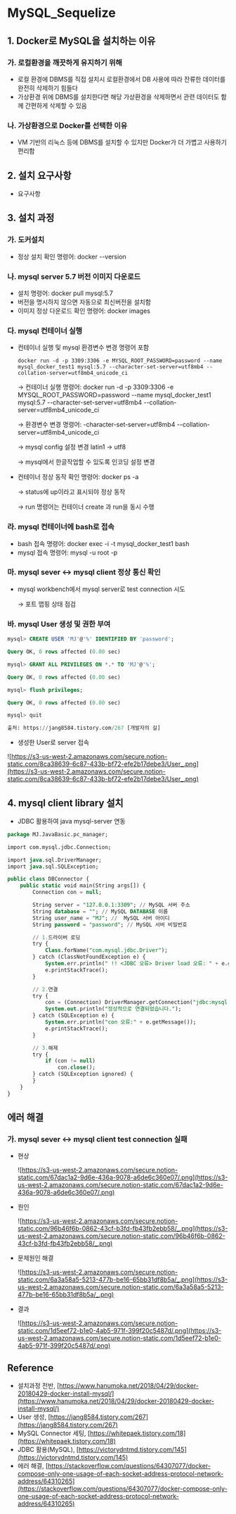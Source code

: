 # MySQL_Sequelize
## 1. Docker로 MySQL을 설치하는 이유

### 가. 로컬환경을 깨끗하게 유지하기 위해

- 로컬 환경에 DBMS를 직접 설치시 로컬환경에서 DB 사용에 따라 잔류한 데이터를 완전히 삭제하기 힘들다
- 가상환경 위에 DBMS를 설치한다면 해당 가상환경을 삭제하면서 관련 데이터도 함께 간편하게 삭제할 수 있음

### 나. 가상환경으로 Docker를 선택한 이유

- VM 기반의 리눅스 등에 DBMS를 설치할 수 있지만 Docker가 더 가볍고 사용하기 편리함

## 2. 설치 요구사항

- 요구사항

## 3. 설치 과정

### 가. 도커설치

- 정상 설치 확인 명령어: docker --version

### 나. mysql server 5.7 버전 이미지 다운로드

- 설치 명령어: docker pull mysql:5.7
- 버전을 명시하지 않으면 자동으로 최신버전을 설치함
- 이미지 정상 다운로드 확인 명령어: docker images

### 다. mysql 컨테이너 실행

- 컨테이너 실행 및 mysql 환경변수 변경 명령어 포함

    ```docker
    docker run -d -p 3309:3306 -e MYSQL_ROOT_PASSWORD=password --name mysql_docker_test1 mysql:5.7 --character-set-server=utf8mb4 --collation-server=utf8mb4_unicode_ci
    ```

    → 컨테이너 실행 명령어: docker run -d -p 3309:3306 -e MYSQL_ROOT_PASSWORD=password --name mysql_docker_test1 mysql:5.7 --character-set-server=utf8mb4 --collation-server=utf8mb4_unicode_ci

    → 환경변수 변경 명령어: -character-set-server=utf8mb4 --collation-server=utf8mb4_unicode_ci

    → mysql config 설정 변경 latin1 → utf8

    → mysql에서 한글작업할 수 있도록 인코딩 설정 변경

- 컨테이너 정상 동작 확인 명령어: docker ps -a

    → status에 up이라고 표시되야 정상 동작

    → run 명령어는 컨테이너 create 과 run을 동시 수행

### 라. mysql 컨테이너에 bash로 접속

- bash 접속 명령어: docker exec -i -t mysql_docker_test1 bash
- mysql 접속 명령어: mysql -u root -p

### 마. mysql sever ↔ mysql client 정상 통신 확인

- mysql workbench에서 mysql server로 test connection 시도

    → 포트 맵핑 상태 점검

### 바. mysql User 생성 및 권한 부여

```sql
mysql> CREATE USER 'MJ'@'%' IDENTIFIED BY 'password';

Query OK, 0 rows affected (0.00 sec)

mysql> GRANT ALL PRIVILEGES ON *.* TO 'MJ'@'%';

Query OK, 0 rows affected (0.00 sec)

mysql> flush privileges;

Query OK, 0 rows affected (0.00 sec)

mysql> quit

출처: https://jang8584.tistory.com/267 [개발자의 길]
```

- 생성한 User로 server 접속

![https://s3-us-west-2.amazonaws.com/secure.notion-static.com/8ca38639-6c87-433b-bf72-efe2b17debe3/User_.png](https://s3-us-west-2.amazonaws.com/secure.notion-static.com/8ca38639-6c87-433b-bf72-efe2b17debe3/User_.png)

## 4. mysql client library 설치

- JDBC 활용하여 java mysql-server 연동

```sql
package MJ.JavaBasic.pc_manager;

import com.mysql.jdbc.Connection;

import java.sql.DriverManager;
import java.sql.SQLException;

public class DBConnector {
    public static void main(String args[]) {
        Connection con = null;

        String server = "127.0.0.1:3309"; // MySQL 서버 주소
        String database = ""; // MySQL DATABASE 이름
        String user_name = "MJ"; //  MySQL 서버 아이디
        String password = "password"; // MySQL 서버 비밀번호

        // 1.드라이버 로딩
        try {
            Class.forName("com.mysql.jdbc.Driver");
        } catch (ClassNotFoundException e) {
            System.err.println(" !! <JDBC 오류> Driver load 오류: " + e.getMessage());
            e.printStackTrace();
        }

        // 2.연결
        try {
            con = (Connection) DriverManager.getConnection("jdbc:mysql://" + server + "/" + database + "?useSSL=false", user_name, password);
            System.out.println("정상적으로 연결되었습니다.");
        } catch (SQLException e) {
            System.err.println("con 오류:" + e.getMessage());
            e.printStackTrace();
        }

        // 3.해제
        try {
            if (con != null)
                con.close();
        } catch (SQLException ignored) {
        }
    }
}
```

## 에러 해결

### 가. mysql sever ↔ mysql client test connection 실패

- 현상

    ![https://s3-us-west-2.amazonaws.com/secure.notion-static.com/67dac1a2-9d6e-436a-9078-a6de6c360e07/.png](https://s3-us-west-2.amazonaws.com/secure.notion-static.com/67dac1a2-9d6e-436a-9078-a6de6c360e07/.png)

- 원인

    ![https://s3-us-west-2.amazonaws.com/secure.notion-static.com/96b46f6b-0862-43cf-b3fd-fb43fb2ebb58/_.png](https://s3-us-west-2.amazonaws.com/secure.notion-static.com/96b46f6b-0862-43cf-b3fd-fb43fb2ebb58/_.png)

- 문제원인 해결

    ![https://s3-us-west-2.amazonaws.com/secure.notion-static.com/6a3a58a5-5213-477b-be16-65bb31df8b5a/_.png](https://s3-us-west-2.amazonaws.com/secure.notion-static.com/6a3a58a5-5213-477b-be16-65bb31df8b5a/_.png)

- 결과

    ![https://s3-us-west-2.amazonaws.com/secure.notion-static.com/1d5eef72-b1e0-4ab5-971f-399f20c5487d/.png](https://s3-us-west-2.amazonaws.com/secure.notion-static.com/1d5eef72-b1e0-4ab5-971f-399f20c5487d/.png)

## Reference

- 설치과정 전반, [https://www.hanumoka.net/2018/04/29/docker-20180429-docker-install-mysql/](https://www.hanumoka.net/2018/04/29/docker-20180429-docker-install-mysql/)
- User 생성, [https://jang8584.tistory.com/267](https://jang8584.tistory.com/267)
- MySQL Connector 세팅, [https://whitepaek.tistory.com/18](https://whitepaek.tistory.com/18)
- JDBC 활용(MySQL), [https://victorydntmd.tistory.com/145](https://victorydntmd.tistory.com/145)
- 에러 해결, [https://stackoverflow.com/questions/64307077/docker-compose-only-one-usage-of-each-socket-address-protocol-network-address/64310265](https://stackoverflow.com/questions/64307077/docker-compose-only-one-usage-of-each-socket-address-protocol-network-address/64310265)

